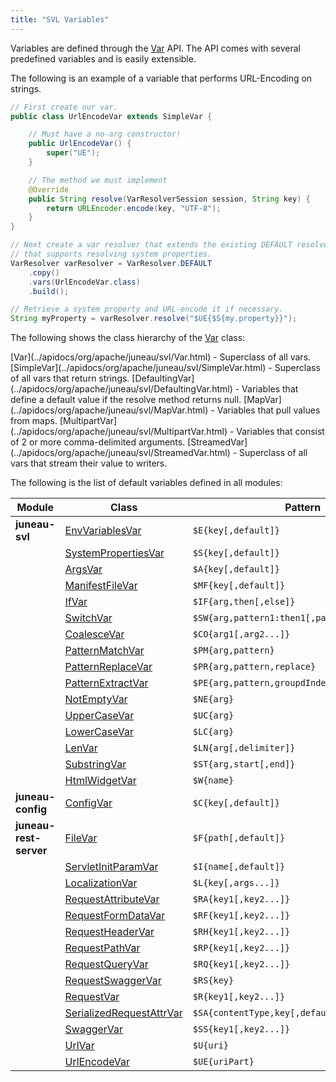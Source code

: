 ```yaml
---
title: "SVL Variables"
---
```


Variables are defined through the [Var](../apidocs/org/apache/juneau/svl/Var.html) API.
The API comes with several predefined variables and is easily extensible.

The following is an example of a variable that performs URL-Encoding on strings.

```java
// First create our var.
public class UrlEncodeVar extends SimpleVar {

    // Must have a no-arg constructor!
    public UrlEncodeVar() {
        super("UE");
    }

    // The method we must implement
    @Override
    public String resolve(VarResolverSession session, String key) {
        return URLEncoder.encode(key, "UTF-8");
    }
}

// Next create a var resolver that extends the existing DEFAULT resolver
// that supports resolving system properties.
VarResolver varResolver = VarResolver.DEFAULT
    .copy()
    .vars(UrlEncodeVar.class)
    .build();

// Retrieve a system property and URL-encode it if necessary.
String myProperty = varResolver.resolve("$UE{$S{my.property}}");
```

The following shows the class hierarchy of the [Var](../apidocs/org/apache/juneau/svl/Var.html) class:

<tree>
<java-abstract-class>[Var](../apidocs/org/apache/juneau/svl/Var.html)</java-abstract-class> - Superclass of all vars.
<node-1><java-abstract-class>[SimpleVar](../apidocs/org/apache/juneau/svl/SimpleVar.html)</java-abstract-class> - Superclass of all vars that return strings.</node-1>
<node-2><java-abstract-class>[DefaultingVar](../apidocs/org/apache/juneau/svl/DefaultingVar.html)</java-abstract-class> - Variables that define a default value if the resolve method returns null.</node-2>
<node-3><java-abstract-class>[MapVar](../apidocs/org/apache/juneau/svl/MapVar.html)</java-abstract-class> - Variables that pull values from maps.</node-3>
<node-2><java-abstract-class>[MultipartVar](../apidocs/org/apache/juneau/svl/MultipartVar.html)</java-abstract-class> - Variables that consist of 2 or more comma-delimited arguments.</node-2>
<node-1><java-abstract-class>[StreamedVar](../apidocs/org/apache/juneau/svl/StreamedVar.html)</java-abstract-class> - Superclass of all vars that stream their value to writers.</node-1>
</tree>

The following is the list of default variables defined in all modules:

| Module | Class | Pattern |
|--------|-------|---------|
| **juneau-svl** | [EnvVariablesVar](../apidocs/org/apache/juneau/svl/vars/EnvVariablesVar.html) | `$E{key[,default]}` |
| | [SystemPropertiesVar](../apidocs/org/apache/juneau/svl/vars/SystemPropertiesVar.html) | `$S{key[,default]}` |
| | [ArgsVar](../apidocs/org/apache/juneau/svl/vars/ArgsVar.html) | `$A{key[,default]}` |
| | [ManifestFileVar](../apidocs/org/apache/juneau/svl/vars/ManifestFileVar.html) | `$MF{key[,default]}` |
| | [IfVar](../apidocs/org/apache/juneau/svl/vars/IfVar.html) | `$IF{arg,then[,else]}` |
| | [SwitchVar](../apidocs/org/apache/juneau/svl/vars/SwitchVar.html) | `$SW{arg,pattern1:then1[,pattern2:then2...]}` |
| | [CoalesceVar](../apidocs/org/apache/juneau/svl/vars/CoalesceVar.html) | `$CO{arg1[,arg2...]}` |
| | [PatternMatchVar](../apidocs/org/apache/juneau/svl/vars/PatternMatchVar.html) | `$PM{arg,pattern}` |
| | [PatternReplaceVar](../apidocs/org/apache/juneau/svl/vars/PatternReplaceVar.html) | `$PR{arg,pattern,replace}` |
| | [PatternExtractVar](../apidocs/org/apache/juneau/svl/vars/PatternExtractVar.html) | `$PE{arg,pattern,groupdIndex}` |
| | [NotEmptyVar](../apidocs/org/apache/juneau/svl/vars/NotEmptyVar.html) | `$NE{arg}` |
| | [UpperCaseVar](../apidocs/org/apache/juneau/svl/vars/UpperCaseVar.html) | `$UC{arg}` |
| | [LowerCaseVar](../apidocs/org/apache/juneau/svl/vars/LowerCaseVar.html) | `$LC{arg}` |
| | [LenVar](../apidocs/org/apache/juneau/svl/vars/LenVar.html) | `$LN{arg[,delimiter]}` |
| | [SubstringVar](../apidocs/org/apache/juneau/svl/vars/SubstringVar.html) | `$ST{arg,start[,end]}` |
| | [HtmlWidgetVar](../apidocs/org/apache/juneau/html/HtmlWidgetVar.html) | `$W{name}` |
| **juneau-config** | [ConfigVar](../apidocs/org/apache/juneau/config/vars/ConfigVar.html) | `$C{key[,default]}` |
| **juneau-rest-server** | [FileVar](../apidocs/org/apache/juneau/rest/vars/FileVar.html) | `$F{path[,default]}` |
| | [ServletInitParamVar](../apidocs/org/apache/juneau/rest/vars/ServletInitParamVar.html) | `$I{name[,default]}` |
| | [LocalizationVar](../apidocs/org/apache/juneau/rest/vars/LocalizationVar.html) | `$L{key[,args...]}` |
| | [RequestAttributeVar](../apidocs/org/apache/juneau/rest/vars/RequestAttributeVar.html) | `$RA{key1[,key2...]}` |
| | [RequestFormDataVar](../apidocs/org/apache/juneau/rest/vars/RequestFormDataVar.html) | `$RF{key1[,key2...]}` |
| | [RequestHeaderVar](../apidocs/org/apache/juneau/rest/vars/RequestHeaderVar.html) | `$RH{key1[,key2...]}` |
| | [RequestPathVar](../apidocs/org/apache/juneau/rest/vars/RequestPathVar.html) | `$RP{key1[,key2...]}` |
| | [RequestQueryVar](../apidocs/org/apache/juneau/rest/vars/RequestQueryVar.html) | `$RQ{key1[,key2...]}` |
| | [RequestSwaggerVar](../apidocs/org/apache/juneau/rest/vars/RequestSwaggerVar.html) | `$RS{key}` |
| | [RequestVar](../apidocs/org/apache/juneau/rest/vars/RequestVar.html) | `$R{key1[,key2...]}` |
| | [SerializedRequestAttrVar](../apidocs/org/apache/juneau/rest/vars/SerializedRequestAttrVar.html) | `$SA{contentType,key[,default]}` |
| | [SwaggerVar](../apidocs/org/apache/juneau/rest/vars/SwaggerVar.html) | `$SS{key1[,key2...]}` |
| | [UrlVar](../apidocs/org/apache/juneau/rest/vars/UrlVar.html) | `$U{uri}` |
| | [UrlEncodeVar](../apidocs/org/apache/juneau/rest/vars/UrlEncodeVar.html) | `$UE{uriPart}` |
